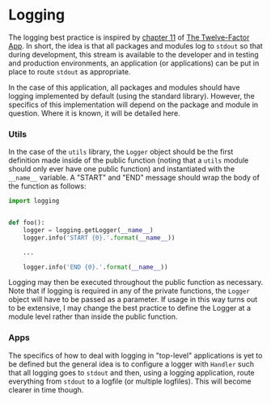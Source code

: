 # Logging

The logging best practice is inspired by [chapter 11](http://12factor.net/logs) of [The Twelve-Factor App](http://12factor.net/). In short, the idea is that all packages and modules log to ```stdout``` so that during development, this stream is available to the developer and in testing and production environments, an application (or applications) can be put in place to route ```stdout``` as appropriate.

In the case of this application, all packages and modules should have logging implemented by default (using the standard library). However, the specifics of this implementation will depend on the package and module in question. Where it is known, it will be detailed here.

### Utils

In the case of the ```utils``` library, the ```Logger``` object should be the first definition made inside of the public function (noting that a ```utils``` module should only ever have one public function) and instantiated with the ```__name__``` variable. A "START" and "END" message should wrap the body of the function as follows:
```python
import logging


def foo():
    logger = logging.getLogger(__name__)
    logger.info('START {0}.'.format(__name__))

    ...

    logger.info('END {0}.'.format(__name__))
```
Logging may then be executed throughout the public function as necessary. Note that if logging is required in any of the private functions, the ```Logger``` object will have to be passed as a parameter. If usage in this way turns out to be extensive, I may change the best practice to define the Logger at a module level rather than inside the public function.

### Apps

The specifics of how to deal with logging in "top-level" applications is yet to be defined but the general idea is to configure a logger with ```Handler``` such that all logging goes to ```stdout``` and then, using a logging application, route everything from ```stdout``` to a logfile (or multiple logfiles). This will become clearer in time though.
